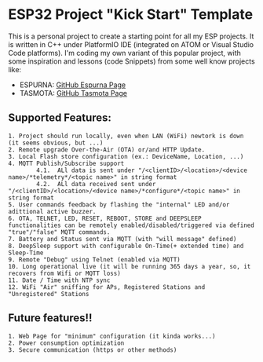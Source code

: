 # ESP32 Project "Kick Start" Template


This is a personal project to create a starting point for all my ESP projects.
It is written in C++ under PlatformIO IDE (integrated on ATOM or Visual Studio Code platforms).
I'm coding my own variant of this popular project, with some inspiration and lessons (code Snippets) from some well know projects like:

- ESPURNA: [GitHub Espurna Page](https://github.com/SensorsIot/Espurna-Framework)
- TASMOTA: [GitHub Tasmota Page](https://github.com/arendst/Sonoff-Tasmota)

## Supported Features:
	1. Project should run locally, even when LAN (WiFi) newtork is down (it seems obvious, but ...)
	2. Remote upgrade Over-the-Air (OTA) or/and HTTP Update.
	3. Local Flash store configuration (ex.: DeviceName, Location, ...) 
	4. MQTT Publish/Subscribe support
        	4.1.  ALl data is sent under "/<clientID>/<location>/<device name>/*telemetry*/<topic name>" in string format
        	4.2.  ALl data received sent under "/<clientID>/<location>/<device name>/*configure*/<topic name>" in string format
	5. User commands feedback by flashing the "internal" LED and/or adittional active buzzer.
	6. OTA, TELNET, LED, RESET, REBOOT, STORE and DEEPSLEEP functionalities can be remotely enabled/disabled/triggered via defined "true"/"false" MQTT commands.
	7. Battery and Status sent via MQTT (with "will message" defined)
	8. DeepSleep support with configurable On-Time(+ extended time) and Sleep-Time
	9. Remote "Debug" using Telnet (enabled via MQTT)
	10. Long operational live (it will be running 365 days a year, so, it recovers from Wifi or MQTT loss)
	11. Date / Time with NTP sync
	12. WiFi "Air" sniffing for APs, Registered Stations and "Unregistered" Stations

## Future features!!
	1. Web Page for "minimum" configuration (it kinda works...)
	2. Power consumption optimization
	3. Secure communication (https or other methods)
   
